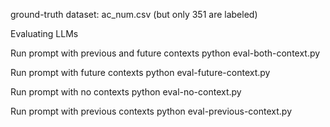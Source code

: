 ground-truth dataset: ac_num.csv (but only 351 are labeled)

Evaluating LLMs

Run prompt with previous and future contexts
python eval-both-context.py

Run prompt with future contexts
python eval-future-context.py

Run prompt with no contexts
python eval-no-context.py

Run prompt with previous contexts
python eval-previous-context.py
